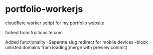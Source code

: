 # portfolio-workerjs
cloudflare worker script for my portfolio website

forked from fruitionsite.com

Added functionality
-Seperate slug redirect for mobile devices
-block unlisted domains from loading(merge with preview commit)
